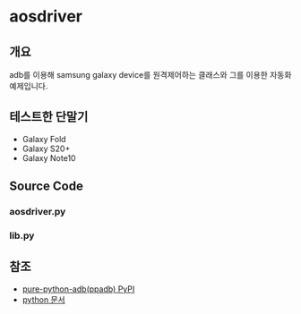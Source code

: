 
# aosdriver

## 개요

adb를 이용해 samsung galaxy device를 원격제어하는 클래스와 그를 이용한 자동화 예제입니다.

## 테스트한 단말기

- Galaxy Fold
- Galaxy S20+
- Galaxy Note10

## Source Code

### aosdriver.py

### lib.py


## 참조

- <a href="https://pypi.org/project/pure-python-adb/">pure-python-adb(ppadb) PyPI</a>
- <a href="https://docs.python.org/ko/3/">python 문서</a>
